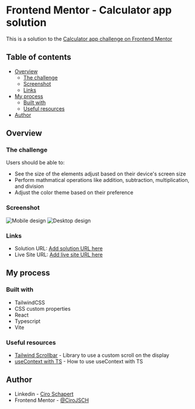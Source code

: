 # Frontend Mentor - Calculator app solution

This is a solution to the [Calculator app challenge on Frontend Mentor](https://www.frontendmentor.io/challenges/calculator-app-9lteq5N29)

## Table of contents

- [Overview](#overview)
  - [The challenge](#the-challenge)
  - [Screenshot](#screenshot)
  - [Links](#links)
- [My process](#my-process)
  - [Built with](#built-with)
  - [Useful resources](#useful-resources)
- [Author](#author)

## Overview

### The challenge

Users should be able to:

- See the size of the elements adjust based on their device's screen size
- Perform mathmatical operations like addition, subtraction, multiplication, and division
- Adjust the color theme based on their preference

### Screenshot

![Mobile design](https://res.cloudinary.com/dz209s6jk/image/upload/v1652199545/Challenges/zeasxlbiebmspgsm6vjb.jpg)
![Desktop design](https://res.cloudinary.com/dz209s6jk/image/upload/v1652199545/Challenges/xye51b9no1nkpuonov8r.jpg)

### Links

- Solution URL: [Add solution URL here](https://github.com/CiroJSCH/Calculator-app)
- Live Site URL: [Add live site URL here](https://cirojsch.github.io/Calculator-app/)

## My process

### Built with

- TailwindCSS
- CSS custom properties
- React
- Typescript
- Vite

### Useful resources

- [Tailwind Scrollbar](https://www.npmjs.com/package/tailwind-scrollbar) - Library to use a custom scroll on the display
- [useContext with TS](https://blog.logrocket.com/how-to-use-react-context-typescript/) - How to use useContext with TS

## Author

- Linkedin - [Ciro Schapert](https://www.linkedin.com/in/ciro-schapert-557813238/)
- Frontend Mentor - [@CiroJSCH](https://www.frontendmentor.io/profile/CiroJSCH)
